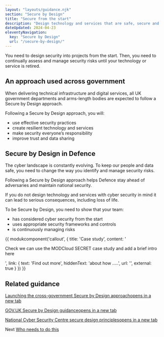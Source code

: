 ```yaml
---
layout: "layouts/guidance.njk"
section: "Secure by Design"
title: "Secure from the start"
description: "Design technology and services that are safe, secure and resiliant to cyber attack."
dateUpdated: 2024-04-23
eleventyNavigation:
  key: "Secure by Design"
  url: "/secure-by-design/"
---
```


You need to design security into projects from the start. Then, you need to continually assess and manage security risks until your technology or service is retired.  

## An approach used across government

When delivering technical infrastructure and digital services, all UK government departments and arms-length bodies are expected to follow a Secure by Design approach. 

Following a Secure by Design approach, you will: 

- use effective security practices 
- create resilient technology and services
- make security everyone’s responsibility
- improve trust and data sharing

## Secure by Design in Defence

The cyber landscape is constantly evolving. To keep our people and data safe, you need to change the way you identify and manage security risks.

Following a Secure by Design approach helps Defence stay ahead of adversaries and maintain national security.

<div class="govuk-inset-text">If you do not design technology and services with cyber security in mind it can lead to serious consequences, including loss of life.</div>

To be Secure by Design, you need to show that your team:

- has considered cyber security from the start
- uses appropriate security frameworks and controls
- is continuously managing risks

{{ modukcomponent('callout', {
  title: 'Case study',
  content: '<p>Check we can use the MODCloud SECRET case study and add a brief intro here</p>',
  link: {
    text: 'Find out more',
    hiddenText: 'about how .....',
    url: '',
    external: true
  }
}) }}

## Related guidance

<p class="govuk-body"><a href="https://cddo.blog.gov.uk/2023/12/20/deputy-prime-minister-announces-launch-of-cross-government-secure-by-design-approach/" target="_blank">Launching the cross-government Secure by Design approach<span class="govuk-visually-hidden">opens in a new tab</span></a></p> 
        
<p class="govuk-body"><a href="https://www.security.gov.uk/guidance/secure-by-design/" target="_blank">GOV.UK Secure by Design guidance<span class="govuk-visually-hidden">opens in a new tab</span></a></p>
        
<p class="govuk-body"><a href="https://www.ncsc.gov.uk/collection/cyber-security-design-principles" target="_blank">National Cyber Security Centre secure design principles<span class="govuk-visually-hidden">opens in a new tab</span></a></p>  

Next
[Who needs to do this]()

